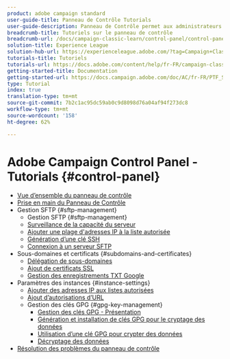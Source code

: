 ```yaml
---
product: adobe campaign standard
user-guide-title: Panneau de Contrôle Tutorials
user-guide-description: Panneau de Contrôle permet aux administrateurs de Adobe Campaign de surveiller les ressources clés et d’effectuer des tâches administratives, telles que la gestion de l’enregistrement SFTP par instance ou les adresses IP de liste autorisée.
breadcrumb-title: Tutoriels sur le panneau de contrôle
breadcrumb-url: /docs/campaign-classic-learn/control-panel/control-panel-overview.html
solution-title: Experience League
solution-hub-url: https://experienceleague.adobe.com/?tag=Campaign+Classic#recommended/solutions/campaign
tutorials-title: Tutoriels
tutorials-url: https://docs.adobe.com/content/help/fr-FR/campaign-classic-learn/tutorials/overview.html
getting-started-title: Documentation
getting-started-url: https://docs.campaign.adobe.com/doc/AC/fr-FR/PTF_Starting_with_Adobe_Campaign_About_Adobe_Campaign_Classic.html
type: Tutorial
index: true
translation-type: tm+mt
source-git-commit: 7b2c1ac95dc59ab0c9d8098d76a04af94f273dc8
workflow-type: tm+mt
source-wordcount: '158'
ht-degree: 62%

---
```



# Adobe Campaign Control Panel - Tutorials {#control-panel}

+ [Vue d’ensemble du panneau de contrôle](/help/control-panel-tutorials/control-panel-overview.md)
+ [Prise en main du Panneau de Contrôle](/help/control-panel-tutorials/getting-started-with-the-control-panel.md)
+ Gestion SFTP {#sftp-management}
   + Gestion SFTP {#sftp-management}
   + [Surveillance de la capacité du serveur](/help/control-panel-tutorials/sftp-management/monitoring-server-capacity.md)
   + [Ajouter une plage d&#39;adresses IP à la liste autorisée](/help/control-panel-tutorials/sftp-management/adding-ip-range-to-allow-list.md)
   + [Génération d’une clé SSH](/help/control-panel-tutorials/sftp-management/generate-ssh-key.md)
   + [Connexion à un serveur SFTP](/help/control-panel-tutorials/sftp-management/connect-to-sftp-server.md)
+ Sous-domaines et certificats {#subdomains-and-certificates}
   + [Délégation de sous-domaines](/help/control-panel-tutorials/subdomains-and-certificates/subdomain-delegation.md)
   + [Ajout de certificats SSL](/help/control-panel-tutorials/subdomains-and-certificates/adding-ssl-certificates.md)
   + [Gestion des enregistrements TXT Google](/help/control-panel-tutorials/subdomains-and-certificates/google-txt-record-management.md)
+ Paramètres des instances {#instance-settings}
   + [Ajouter des adresses IP aux listes autorisées](/help/control-panel-tutorials/instance-settings/ip-allow-listing.md)
   + [Ajout d’autorisations d’URL](/help/control-panel-tutorials/instance-settings/adding-url-permissions.md)
   + Gestion des clés GPG {#gpg-key-management}
      + [Gestion des clés GPG - Présentation](/help/control-panel-tutorials/instance-settings/gpg-key-management/gpg-key-management-overview.md)
      + [Génération et installation de clés GPG pour le cryptage des données](/help/control-panel-tutorials/instance-settings/gpg-key-management/generating-and-installing-gpg-keys-for-data-encryption.md)
      + [Utilisation d’une clé GPG pour crypter des données](/help/control-panel-tutorials/instance-settings/gpg-key-management/using-a-gpg-key-to-encrypt-data.md)
      + [Décryptage des données](/help/control-panel-tutorials/instance-settings/gpg-key-management/decrypting-data.md)
+ [Résolution des problèmes du panneau de contrôle](/help/control-panel-tutorials/trouble-shooting.md)
